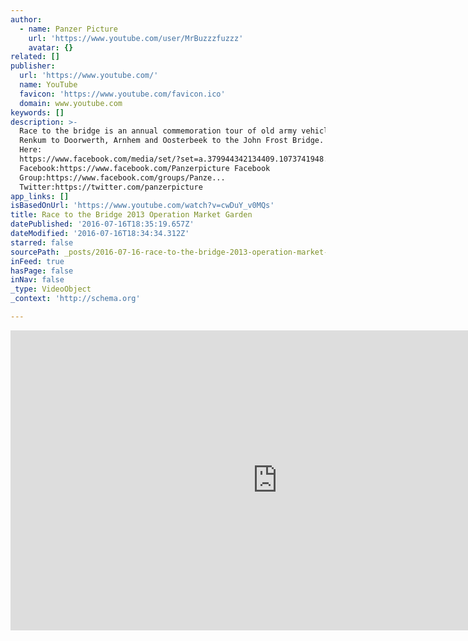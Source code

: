 ```yaml
---
author:
  - name: Panzer Picture
    url: 'https://www.youtube.com/user/MrBuzzzfuzzz'
    avatar: {}
related: []
publisher:
  url: 'https://www.youtube.com/'
  name: YouTube
  favicon: 'https://www.youtube.com/favicon.ico'
  domain: www.youtube.com
keywords: []
description: >-
  Race to the bridge is an annual commemoration tour of old army vehicles from
  Renkum to Doorwerth, Arnhem and Oosterbeek to the John Frost Bridge. Photos
  Here:
  https://www.facebook.com/media/set/?set=a.379944342134409.1073741948.282933645168813&type=3
  Facebook:https://www.facebook.com/Panzerpicture Facebook
  Group:https://www.facebook.com/groups/Panze...
  Twitter:https://twitter.com/panzerpicture
app_links: []
isBasedOnUrl: 'https://www.youtube.com/watch?v=cwDuY_v0MQs'
title: Race to the Bridge 2013 Operation Market Garden
datePublished: '2016-07-16T18:35:19.657Z'
dateModified: '2016-07-16T18:34:34.312Z'
starred: false
sourcePath: _posts/2016-07-16-race-to-the-bridge-2013-operation-market-garden.md
inFeed: true
hasPage: false
inNav: false
_type: VideoObject
_context: 'http://schema.org'

---
```

<iframe src="https://cdn.embedly.com/widgets/media.html?src=https%3A%2F%2Fwww.youtube.com%2Fembed%2FcwDuY_v0MQs%3Ffeature%3Doembed&amp;url=http%3A%2F%2Fwww.youtube.com%2Fwatch%3Fv%3DcwDuY_v0MQs&amp;image=https%3A%2F%2Fi.ytimg.com%2Fvi%2FcwDuY_v0MQs%2Fhqdefault.jpg&amp;key=b7d04c9b404c499eba89ee7072e1c4f7&amp;type=text%2Fhtml&amp;schema=youtube" width="854" height="480" scrolling="no" frameborder="0" allowfullscreen="" style=""></iframe>